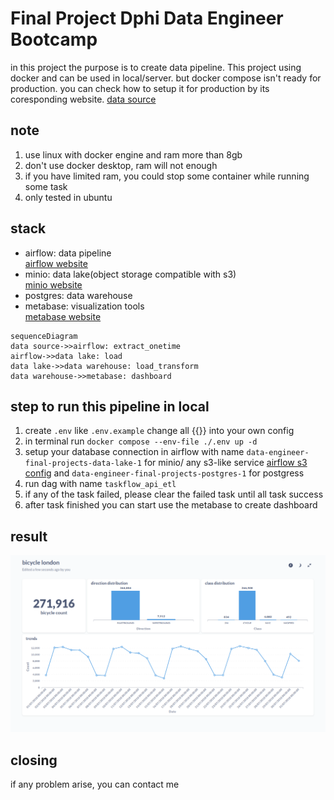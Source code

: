 # Final Project Dphi Data Engineer Bootcamp
in this project the purpose is to create data pipeline. This project using docker and can be used in local/server. but docker compose isn't ready for production. you can check how to setup it for production by its coresponding website. [data source](https://cycling.data.tfl.gov.uk/)


## note
1. use linux with docker engine and ram more than 8gb
2. don't use docker desktop, ram will not enough
3. if you have limited ram, you could stop some container while running some task
4. only tested in ubuntu


## stack
- airflow: data pipeline   
[airflow website](https://airflow.apache.org/)
- minio: data lake(object storage compatible with s3)  
[minio website](https://min.io/)
- postgres: data warehouse
- metabase: visualization tools  
[metabase website](https://www.metabase.com/)

```mermaid
sequenceDiagram
data source->>airflow: extract_onetime
airflow->>data lake: load
data lake->>data warehouse: load_transform
data warehouse->>metabase: dashboard
```
## step to run this pipeline in local
1. create `.env` like `.env.example` change all {{}} into your own config   
2. in terminal run `docker compose --env-file ./.env up -d`  
3. setup your database connection in airflow with name `data-engineer-final-projects-data-lake-1` for minio/ any s3-like service [airflow s3 config](https://airflow.apache.org/docs/apache-airflow-providers-amazon/stable/connections/aws.html#configuring-the-connection) and `data-engineer-final-projects-postgres-1` for postgress
4. run dag with name `taskflow_api_etl`
5. if any of the task failed, please clear the failed task until all task success
6. after task finished you can start use the metabase to create dashboard


## result
![dashboard](/screenshot/dashboard.png)

## closing 
if any problem arise, you can contact me